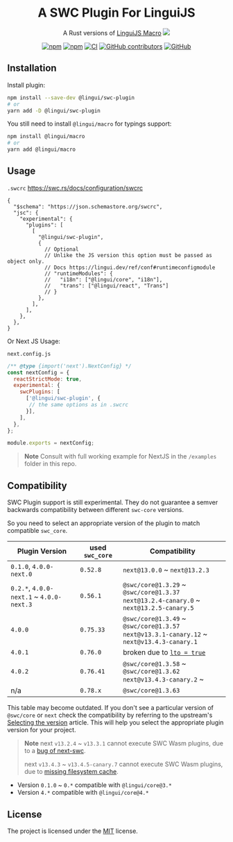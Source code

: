 # <div align="center">A SWC Plugin For LinguiJS</div>

<div align="center">

A Rust versions of [LinguiJS Macro](https://lingui.dev/ref/macro) [<img src="https://img.shields.io/badge/beta-yellow"/>](https://github.com/lingui/swc-plugin)

[![npm](https://img.shields.io/npm/v/@lingui/swc-plugin?logo=npm&cacheSeconds=1800)](https://www.npmjs.com/package/@lingui/swc-plugin)
[![npm](https://img.shields.io/npm/dt/@lingui/swc-plugin?cacheSeconds=500)](https://www.npmjs.com/package/@lingui/swc-plugin)
[![CI](https://github.com/lingui/swc-plugin/actions/workflows/ci.yml/badge.svg?branch=main)](https://github.com/lingui/swc-plugin/actions/workflows/ci.yml)
[![GitHub contributors](https://img.shields.io/github/contributors/lingui/swc-plugin?cacheSeconds=1000)](https://github.com/lingui/swc-plugin/graphs/contributors)
[![GitHub](https://img.shields.io/github/license/lingui/swc-plugin)](https://github.com/lingui/swc-plugin/blob/main/LICENSE)

</div>

## Installation

Install plugin:
```bash
npm install --save-dev @lingui/swc-plugin
# or
yarn add -D @lingui/swc-plugin
```

You still need to install `@lingui/macro` for typings support:
```bash
npm install @lingui/macro
# or
yarn add @lingui/macro
```

## Usage

`.swcrc`
https://swc.rs/docs/configuration/swcrc

```json5
{
  "$schema": "https://json.schemastore.org/swcrc",
  "jsc": {
    "experimental": {
      "plugins": [
        [
          "@lingui/swc-plugin",
          {
            // Optional
            // Unlike the JS version this option must be passed as object only.
            // Docs https://lingui.dev/ref/conf#runtimeconfigmodule
            // "runtimeModules": {
            //   "i18n": ["@lingui/core", "i18n"],
            //   "trans": ["@lingui/react", "Trans"]
            // }
          },
        ],
      ],
    },
  },
}
```

Or Next JS Usage:

`next.config.js`
```js
/** @type {import('next').NextConfig} */
const nextConfig = {
  reactStrictMode: true,
  experimental: {
    swcPlugins: [
      ['@lingui/swc-plugin', {
       // the same options as in .swcrc
      }],
    ],
  },
};

module.exports = nextConfig;
```

> **Note**
> Consult with full working example for NextJS in the `/examples` folder in this repo.


## Compatibility
SWC Plugin support is still experimental. They do not guarantee a semver backwards compatibility between different `swc-core` versions.

So you need to select an appropriate version of the plugin to match compatible `swc_core`.

| Plugin Version                           | used `swc_core` | Compatibility                                                                                        |
|------------------------------------------|-----------------|------------------------------------------------------------------------------------------------------|
| `0.1.0`, `4.0.0-next.0`                  | `0.52.8`        | `next@13.0.0` ~ `next@13.2.3`                                                                        |
| `0.2.*`, `4.0.0-next.1` ~ `4.0.0-next.3` | `0.56.1`        | `@swc/core@1.3.29` ~ `@swc/core@1.3.37` <br/> `next@13.2.4-canary.0` ~ `next@13.2.5-canary.5`        |
| `4.0.0`                                  | `0.75.33`       | `@swc/core@1.3.49` ~ `@swc/core@1.3.57` <br/> `next@v13.3.1-canary.12` ~ `next@v13.4.3-canary.1`     |
| `4.0.1`                                  | `0.76.0`        | broken due to [`lto = true`](https://github.com/swc-project/swc/issues/7470#issuecomment-1571585905) |
| `4.0.2`                                  | `0.76.41`       | `@swc/core@1.3.58` ~ `@swc/core@1.3.62` <br/> `next@v13.4.3-canary.2` ~                              |
| n/a                                      | `0.78.x`        | `@swc/core@1.3.63`                                                                                   |

This table may become outdated. If you don't see a particular version of `@swc/core` or `next` check the compatibility by referring to the upstream's [Selecting the version](https://swc.rs/docs/plugin/selecting-swc-core) article.
This will help you select the appropriate plugin version for your project.

> **Note**
> next `v13.2.4` ~ `v13.3.1` cannot execute SWC Wasm plugins, due to a [bug of next-swc](https://github.com/vercel/next.js/issues/46989#issuecomment-1486989081).
>
> next `v13.4.3` ~ `v13.4.5-canary.7` cannot execute SWC Wasm plugins, due to [missing filesystem cache](https://github.com/vercel/next.js/pull/50651).

- Version `0.1.0` ~ `0.*` compatible with `@lingui/core@3.*`
- Version `4.*` compatible with `@lingui/core@4.*`

## License

The project is licensed under the [MIT](https://github.com/lingui/swc-plugin/blob/main/LICENSE) license.
